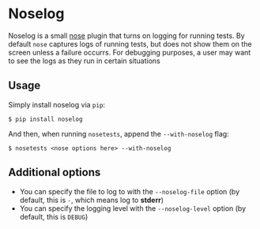 # Noselog

Noselog is a small [nose](http://nose.readthedocs.org/en/latest/) plugin that turns on logging for running tests. By default `nose` captures logs of running tests, but does not show them on the screen unless a failure occurrs. For debugging purposes, a user may want to see the logs as they run in certain situations

## Usage

Simply install noselog via `pip`:

    $ pip install noselog
    
And then, when running `nosetests`, append the `--with-noselog` flag:

    $ nosetests <nose options here> --with-noselog
    
## Additional options

* You can specify the file to log to with the `--noselog-file` option (by default, this is `-`, which means log to **stderr**)
* You can specify the logging level with the `--noselog-level` option (by default, this is `DEBUG`)



